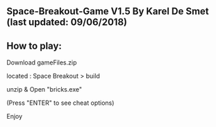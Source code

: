 Space-Breakout-Game
V1.5
By Karel De Smet (last updated: 09/06/2018)
---------------------

How to play:
------------
Download gameFiles.zip

located : Space Breakout > build


unzip & Open "bricks.exe" 


(Press "ENTER" to see cheat options)


Enjoy
